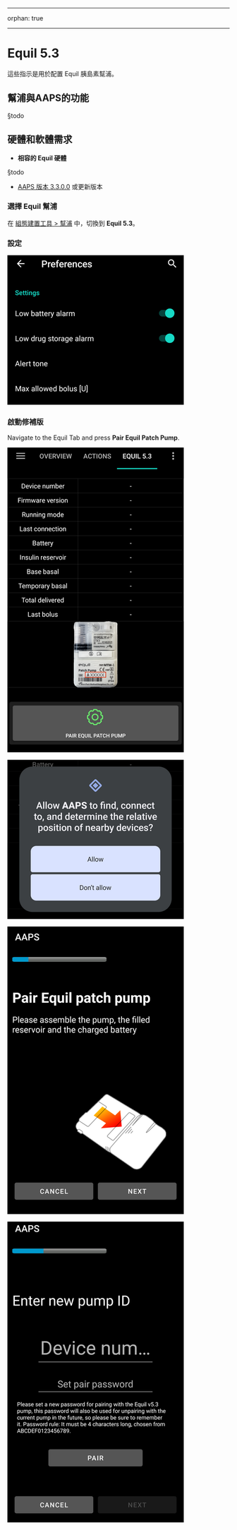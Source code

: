 - - -
orphan: true
- - -

# Equil 5.3

這些指示是用於配置 Equil 胰島素幫浦。

## 幫浦與AAPS的功能

§todo

## 硬體和軟體需求
* **相容的 Equil 硬體**

§todo

* [AAPS 版本 3.3.0.0](#version3300) 或更新版本

### 選擇 Equil 幫浦

在 [組態建置工具 > 幫浦](#Config-Builder-pump) 中，切換到 **Equil 5.3**。

### 設定

![settings.png](../images/Equil/settings.png)

### 啟動修補版

Navigate to the Equil Tab and press **Pair Equil Patch Pump**.

![overview.png](../images/Equil/overview.png)

![activate1.png](../images/Equil/activate1.png)

![activate2.png](../images/Equil/activate2.png)

![activate3.png](../images/Equil/activate3.png)